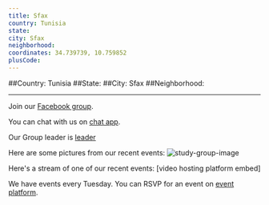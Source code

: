 ```yaml
---
title: Sfax
country: Tunisia
state: 
city: Sfax
neighborhood: 
coordinates: 34.739739, 10.759852
plusCode:
---
```


##Country: Tunisia
##State: 
##City: Sfax
##Neighborhood: 
*****
Join our [Facebook group](https://www.facebook.com/groups/free.code.camp.sfax).

You can chat with us on [chat app]().

Our Group leader is [leader]()

Here are some pictures from our recent events:
![study-group-image]()

Here's a stream of one of our recent events:
[video hosting platform embed]

We have events every Tuesday. You can RSVP for an event on [event platform]().
